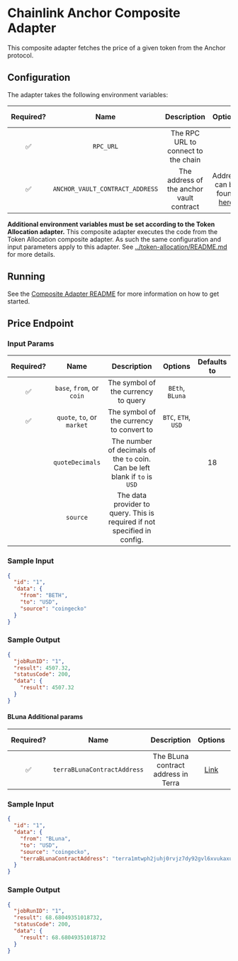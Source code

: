 # Chainlink Anchor Composite Adapter

This composite adapter fetches the price of a given token from the Anchor protocol.

## Configuration

The adapter takes the following environment variables:

| Required? |              Name               |               Description                |                                             Options                                             | Defaults to |
| :-------: | :-----------------------------: | :--------------------------------------: | :---------------------------------------------------------------------------------------------: | :---------: |
|    ✅     |            `RPC_URL`            |   The RPC URL to connect to the chain    |                                                                                                 |             |
|    ✅     | `ANCHOR_VAULT_CONTRACT_ADDRESS` | The address of the anchor vault contract | Address can be found [here](https://docs.anchorprotocol.com/smart-contracts/deployed-contracts) |             |

**Additional environment variables must be set according to the Token Allocation adapter.**
This composite adapter executes the code from the Token Allocation composite adapter. As such the same configuration and input parameters apply to this adapter. See [../token-allocation/README.md](../token-allocation/README.md) for more details.

## Running

See the [Composite Adapter README](../README.md) for more information on how to get started.

## Price Endpoint

### Input Params

| Required? |            Name            |                                 Description                                 |       Options       | Defaults to |
| :-------: | :------------------------: | :-------------------------------------------------------------------------: | :-----------------: | :---------: |
|    ✅     | `base`, `from`, or `coin`  |                     The symbol of the currency to query                     |   `BEth`, `BLuna`   |             |
|    ✅     | `quote`, `to`, or `market` |                  The symbol of the currency to convert to                   | `BTC`, `ETH`, `USD` |             |
|           |      `quoteDecimals`       | The number of decimals of the `to` coin. Can be left blank if `to` is `USD` |                     |     18      |
|           |          `source`          |  The data provider to query. This is required if not specified in config.   |                     |             |

### Sample Input

```json
{
  "id": "1",
  "data": {
    "from": "BETH",
    "to": "USD",
    "source": "coingecko"
  }
}
```

### Sample Output

```json
{
  "jobRunID": "1",
  "result": 4507.32,
  "statusCode": 200,
  "data": {
    "result": 4507.32
  }
}
```

#### BLuna Additional params

| Required? |            Name             |             Description             |                                  Options                                   | Defaults to |
| :-------: | :-------------------------: | :---------------------------------: | :------------------------------------------------------------------------: | :---------: |
|    ✅     | `terraBLunaContractAddress` | The BLuna contract address in Terra | [Link](https://docs.anchorprotocol.com/smart-contracts/deployed-contracts) |             |

### Sample Input

```json
{
  "id": "1",
  "data": {
    "from": "BLuna",
    "to": "USD",
    "source": "coingecko",
    "terraBLunaContractAddress": "terra1mtwph2juhj0rvjz7dy92gvl6xvukaxu8rfv8ts"
  }
}
```

### Sample Output

```json
{
  "jobRunID": "1",
  "result": 68.68049351018732,
  "statusCode": 200,
  "data": {
    "result": 68.68049351018732
  }
}
```
